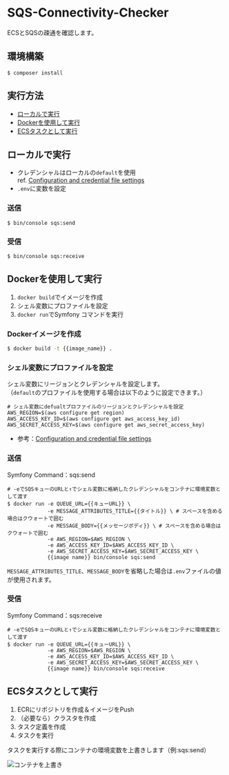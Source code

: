 # SQS-Connectivity-Checker

ECSとSQSの疎通を確認します。  

## 環境構築

```shell
$ composer install
```
## 実行方法

- [ローカルで実行](#ローカルで実行)
- [Dockerを使用して実行](#Dockerを使用して実行)
- [ECSタスクとして実行](#ECSタスクとして実行)

## ローカルで実行

- クレデンシャルはローカルの`default`を使用  
  ref. [Configuration and credential file settings](https://docs.aws.amazon.com/cli/latest/userguide/cli-configure-files.html)
- `.env`に変数を設定

### 送信

```shell
$ bin/console sqs:send
````

### 受信

```shell
$ bin/console sqs:receive
````

## Dockerを使用して実行

1. `docker build`でイメージを作成
1.  シェル変数にプロファイルを設定
1. `docker run`でSymfony コマンドを実行

### Dockerイメージを作成

```sh
$ docker build -t {{image_name}} .
```

### シェル変数にプロファイルを設定

シェル変数にリージョンとクレデンシャルを設定します。  
（`default`のプロファイルを使用する場合は以下のように設定できます。）


```shell
# シェル変数にdefualtプロファイルのリージョンとクレデンシャルを設定
AWS_REGION=$(aws configure get region)
AWS_ACCESS_KEY_ID=$(aws configure get aws_access_key_id)
AWS_SECRET_ACCESS_KEY=$(aws configure get aws_secret_access_key)
```

- 参考：[Configuration and credential file settings](https://docs.aws.amazon.com/cli/latest/userguide/cli-configure-files.html)

### 送信

Symfony Command：sqs:send

```shell
# -eでSQSキューのURLと↑でシェル変数に格納したクレデンシャルをコンテナに環境変数として渡す
$ docker run -e QUEUE_URL={{キューURL}} \
             -e MESSAGE_ATTRIBUTES_TITLE={{タイトル}} \ # スペースを含める場合はクウォートで囲む
             -e MESSAGE_BODY={{メッセージボディ}} \ # スペースを含める場合はクウォートで囲む
             -e AWS_REGION=$AWS_REGION \
             -e AWS_ACCESS_KEY_ID=$AWS_ACCESS_KEY_ID \
             -e AWS_SECRET_ACCESS_KEY=$AWS_SECRET_ACCESS_KEY \
             {{image name}} bin/console sqs:send
````

`MESSAGE_ATTRIBUTES_TITLE`、`MESSAGE_BODY`を省略した場合は`.env`ファイルの値が使用されます。

### 受信

Symfony Command：sqs:receive

```shell
# -eでSQSキューのURLと↑でシェル変数に格納したクレデンシャルをコンテナに環境変数として渡す
$ docker run -e QUEUE_URL={{キューURL}} \
             -e AWS_REGION=$AWS_REGION \
             -e AWS_ACCESS_KEY_ID=$AWS_ACCESS_KEY_ID \
             -e AWS_SECRET_ACCESS_KEY=$AWS_SECRET_ACCESS_KEY \
             {{image name}} bin/console sqs:receive
````

## ECSタスクとして実行

1. ECRにリポジトリを作成＆イメージをPush
1. （必要なら）クラスタを作成
1. タスク定義を作成
1. タスクを実行

タスクを実行する際にコンテナの環境変数を上書きします（例:sqs:send）

![コンテナを上書き](aws-ecs.png)

